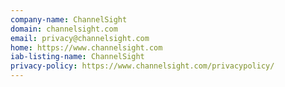 ```yaml
---
company-name: ChannelSight
domain: channelsight.com
email: privacy@channelsight.com
home: https://www.channelsight.com
iab-listing-name: ChannelSight 
privacy-policy: https://www.channelsight.com/privacypolicy/
---
```





